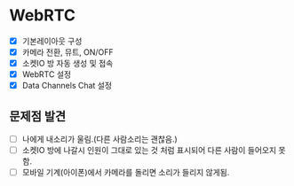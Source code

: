 # WebRTC

- [x] 기본레이아웃 구성
- [x] 카메라 전환, 뮤트, ON/OFF
- [x] 소켓IO 방 자동 생성 및 접속
- [x] WebRTC 설정
- [x] Data Channels Chat 설정

## 문제점 발견

- [ ] 나에게 내소리가 울림.(다른 사람소리는 괜찮음.)
- [ ] 소켓IO 방에 나갈시 인원이 그대로 있는 것 처럼 표시되어 다른 사람이 들어오지 못함.
- [ ] 모바일 기계(아이폰)에서 카메라를 돌리면 소리가 들리지 않게됨.
